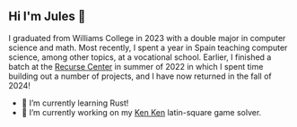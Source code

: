 ## Hi I'm Jules 👋

I graduated from Williams College in 2023 with a double major in computer science and math. Most recently, I spent a year in Spain teaching computer science, among other topics, at a vocational school. Earlier, I finished a batch at the [Recurse Center](https://www.recurse.com/) in summer of 2022 in which I spent time building out a number of projects, and I have now returned in the fall of 2024!

- 🌱 I’m currently learning Rust!
- 🔭 I’m currently working on my [Ken Ken](https://github.com/juleswg23/latin-square) latin-square game solver.

<!--
**juleswg23/juleswg23** is a ✨ _special_ ✨ repository because its `README.md` (this file) appears on your GitHub profile.

Here are some ideas to get you started:

- 🔭 I’m currently working on ...
- 🌱 I’m currently learning ...
- 👯 I’m looking to collaborate on ...
- 🤔 I’m looking for help with ...
- 💬 Ask me about ...
- 📫 How to reach me: ...
- 😄 Pronouns: ...
- ⚡ Fun fact: ...
-->
